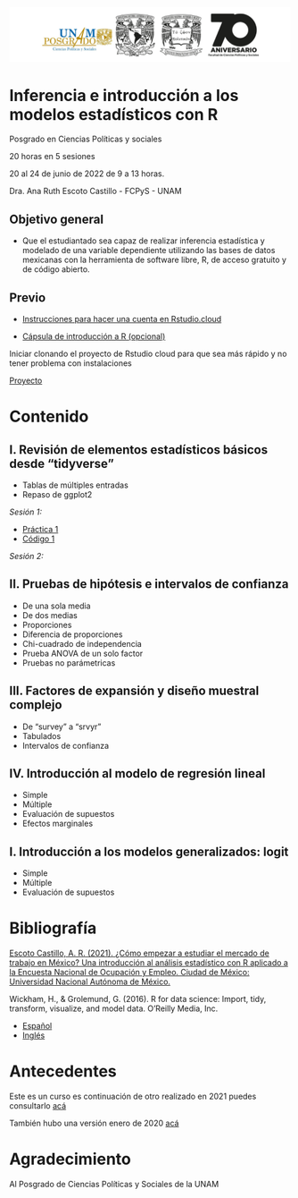![.](logos.png)

# Inferencia e introducción a los modelos estadísticos con R

Posgrado en Ciencias Políticas y sociales

20 horas en 5 sesiones

20 al 24 de junio de 2022 de 9 a 13 horas.

Dra. Ana Ruth Escoto Castillo - FCPyS - UNAM

## Objetivo general
* 	Que  el estudiantado sea capaz de realizar inferencia estadística y modelado de una variable dependiente utilizando las bases de datos mexicanas con la herramienta de software libre, R, de acceso gratuito y de código abierto.  


## Previo


* [Instrucciones para hacer una cuenta en Rstudio.cloud](https://www.youtube.com/watch?v=Jcw146tEa5w)

* [Cápsula de introducción a R (opcional)](https://www.youtube.com/watch?v=HR2MXwrzt00)

Iniciar clonando el proyecto de Rstudio cloud para que sea más rápido y no tener problema con instalaciones

[Proyecto](https://rstudio.cloud/project/3420374)


# Contenido


## I. Revisión de elementos estadísticos básicos desde “tidyverse”

* Tablas de múltiples entradas
* Repaso de ggplot2

*Sesión 1:*

+ [Práctica 1](P1.md)
+ [Código 1](P1.R)


*Sesión 2:*


## II. Pruebas de hipótesis e intervalos de confianza

* De una sola media
* De dos medias
* Proporciones
* Diferencia de proporciones
* Chi-cuadrado de independencia
* Prueba ANOVA de un solo factor
* Pruebas no parámetricas

## III. Factores de expansión y diseño muestral complejo

* De “survey” a “srvyr”
* Tabulados
* Intervalos de confianza


## IV. Introducción al modelo de regresión lineal

* Simple
* Múltiple
* Evaluación de supuestos
* Efectos marginales

## I. Introducción a los modelos generalizados: logit
* Simple
* Múltiple
* Evaluación de supuestos


# Bibliografía

[Escoto Castillo, A. R. (2021). ¿Cómo empezar a estudiar el mercado de trabajo en México? Una introducción al análisis estadístico con R aplicado a la Encuesta Nacional de Ocupación y Empleo. Ciudad de México: Universidad Nacional Autónoma de México.](http://ciid.politicas.unam.mx/www/libros/como_empezar_estudiar_mercadotrabajo_mexico.pdf)

Wickham, H., & Grolemund, G. (2016). R for data science: Import, tidy, transform, visualize, and model data. O’Reilly Media, Inc.

* [Español](https://es.r4ds.hadley.nz/)
* [Inglés](https://r4ds.had.co.nz/)


# Antecedentes

Este es un curso es continuación de otro realizado en 2021 puedes consultarlo [acá](https://aniuxa.github.io/CursoR-posgrado/)

También hubo una versión enero de 2020 [acá](https://aniuxa.github.io/CursoR-posgrado/)


# Agradecimiento

Al Posgrado de Ciencias Políticas y Sociales de la UNAM

